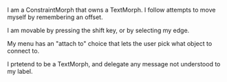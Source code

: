 I am a ConstraintMorph that owns a TextMorph. I follow attempts to
move myself by remembering an offset.

I am movable by pressing the shift key, or by selecting my edge.

My menu has an "attach to" choice that lets the user pick what object
to connect to.

I prtetend to be a TextMorph, and delegate any message not understood
to my label.